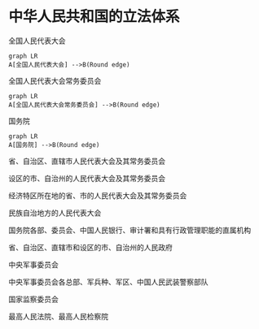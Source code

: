 # 中华人民共和国的立法体系

全国人民代表大会

```mermaid
graph LR
A[全国人民代表大会] -->B(Round edge)
```

全国人民代表大会常务委员会

```mermaid
graph LR
A[全国人民代表大会常务委员会] -->B(Round edge)
```

国务院

```mermaid
graph LR
A[国务院] -->B(Round edge)
```

省、自治区、直辖市人民代表大会及其常务委员会

设区的市、自治州的人民代表大会及其常务委员会

经济特区所在地的省、市的人民代表大会及其常务委员会

民族自治地方的人民代表大会



国务院各部、委员会、中国人民银行、审计署和具有行政管理职能的直属机构

省、自治区、直辖市和设区的市、自治州的人民政府



中央军事委员会

中央军事委员会各总部、军兵种、军区、中国人民武装警察部队



国家监察委员会

最高人民法院、最高人民检察院



